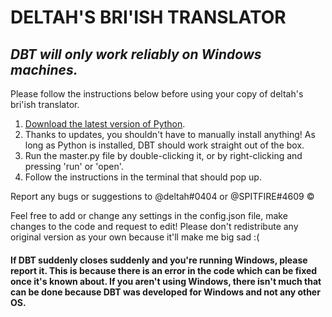 # DELTAH'S BRI'ISH TRANSLATOR

## *DBT will only work reliably on Windows machines.*

Please follow the instructions below before using your copy of deltah's bri'ish translator.
1. [Download the latest version of Python](www.python.org/downloads).
2. Thanks to updates, you shouldn't have to manually install anything! As long as Python is installed, DBT should work straight out of the box.
3. Run the master.py file by double-clicking it, or by right-clicking and pressing 'run' or 'open'.
4. Follow the instructions in the terminal that should pop up.

Report any bugs or suggestions to @deltah#0404 or @SPITFIRE#4609
© 

Feel free to add or change any settings in the config.json file, make changes to the code and request to edit!
Please don't redistribute any original version as your own because it'll make me big sad :(

#### If DBT suddenly closes suddenly and you're running Windows, please report it. This is because there is an error in the code which can be fixed once it's known about. If you aren't using Windows, there isn't much that can be done because DBT was developed for Windows and not any other OS.